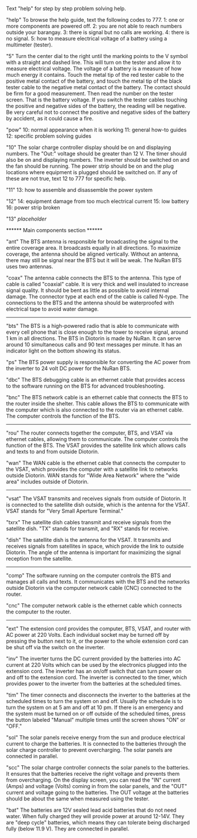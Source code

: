 
Text "help" for step by step problem solving help.

"help"
To browse the help guide, text the following codes to 777.
1: one or more components are powered off.
2: you are not able to reach numbers outside your barangay.
3: there is signal but no calls are working. 
4: there is no signal.
5: how to measure electrical voltage of a battery using a multimeter (tester).

"5"
Turn the center dial to the right until the marking points to the V symbol with a straight and dashed line.
This will turn on the tester and allow it to measure electrical voltage.
The voltage of a battery is a measure of how much energy it contains.
Touch the metal tip of the red tester cable to the positive metal contact of the battery, and touch the metal tip of the black tester cable to the negative metal contact of the battery.
The contact should be firm for a good measurement.
Then read the number on the tester screen. That is the battery voltage.
If you switch the tester cables touching the positive and negative sides of the battery, the reading will be negative. 
Be very careful not to connect the positive and negative sides of the battery by accident, as it could cause a fire.

"pow"
10: normal appearance when it is working
11: general how-to guides
12: specific problem solving guides

"10"
The solar charge controller display should be on and displaying numbers.
The "Out:" voltage should be greater than 12 V. 
The timer should also be on and displaying numbers.
The inverter should be switched on and the fan should be running.
The power strip should be on and the plug locations where equipment is plugged should be switched on. 
If any of these are not true, text 12 to 777 for specific help.

"11"
13: how to assemble and disassemble the power system

"12"
14: equipment damage from too much electrical current
15: low battery
16: power strip broken

"13"
*placeholder*


****** Main components section ******

"ant"
The BTS antenna is responsible for broadcasting the signal to the entire coverage area. It broadcasts equally in all directions. To maximize coverage, the antenna should be aligned vertically. Without an antenna, there may still be signal near the BTS but it will be weak. The NuRan BTS uses two antennas.

"coax"
The antenna cable connects the BTS to the antenna. This type of cable is called "coaxial" cable. It is very thick and well insulated to increase signal quality. It should be bent as little as possible to avoid internal damage. The connector type at each end of the cable is called N-type. The connections to the BTS and the antenna should be waterproofed with electrical tape to avoid water damage.

---

"bts"
The BTS is a high-powered radio that is able to communicate with every cell phone that is close enough to the tower to receive signal, around 1 km in all directions. The BTS in Diotorin is made by NuRan. It can serve around 10 simultaneous calls and 90 text messages per minute. It has an indicator light on the bottom showing its status.

"ps"
The BTS power supply is responsible for converting the AC power from the inverter to 24 volt DC power for the NuRan BTS.

"dbc"
The BTS debugging cable is an ethernet cable that provides access to the software running on the BTS for advanced troubleshooting.

"bnc"
The BTS network cable is an ethernet cable that connects the BTS to the router inside the shelter. This cable allows the BTS to communicate with the computer which is also connected to the router via an ethernet cable. The computer controls the function of the BTS.

---

"rou"
The router connects together the computer, BTS, and VSAT via ethernet cables, allowing them to communicate. The computer controls the function of the BTS. The VSAT provides the satellite link which allows calls and texts to and from outside Diotorin.

"wan"
The WAN cable is the ethernet cable that connects the computer to the VSAT, which provides the computer with a satellite link to networks outside Diotorin. WAN stands for "Wide Area Network" where the "wide area" includes outside of Diotorin.  

---

"vsat"
The VSAT transmits and receives signals from outside of Diotorin. It is connected to the satellite dish outside, which is the antenna for the VSAT. VSAT stands for "Very Small Aperture Terminal."

"txrx"
The satellite dish cables transmit and receive signals from the satellite dish. "TX" stands for transmit, and "RX" stands for receive.

"dish"
The satellite dish is the antenna for the VSAT. It transmits and receives signals from satellites in space, which provide the link to outside Diotorin. The angle of the antenna is important for maximizing the signal reception from the satellite. 

---

"comp"
The software running on the computer controls the BTS and manages all calls and texts. It communicates with the BTS and the networks outside Diotorin via the computer network cable (CNC) connected to the router.

"cnc"
The computer network cable is the ethernet cable which connects the computer to the router. 

---

"ext"
The extension cord provides the computer, BTS, VSAT, and router with AC power at 220 Volts. Each individual socket may be turned off by pressing the button next to it, or the power to the whole extension cord can be shut off via the switch on the inverter.

"inv"
The inverter turns the DC current provided by the batteries into AC current at 220 Volts which can be used by the electronics plugged into the extension cord. The inverter has an on/off switch that can turn power on and off to the extension cord. The inverter is connected to the timer, which provides power to the inverter from the batteries at the scheduled times.

"tim"
The timer connects and disconnects the inverter to the batteries at the scheduled times to turn the system on and off. Usually the schedule is to turn the system on at 5 am and off at 10 pm. If there is an emergency and the system must be turned on or off outside of the scheduled times, press the button labeled "Manual" multiple times until the screen shows "ON" or "OFF."

"sol"
The solar panels receive energy from the sun and produce electrical current to charge the batteries. It is connected to the batteries through the solar charge controller to prevent overcharging. The solar panels are connected in parallel.

"scc"
The solar charge controller connects the solar panels to the batteries. It ensures that the batteries receive the right voltage and prevents them from overcharging. On the display screen, you can read the "IN" current (Amps) and voltage (Volts) coming in from the solar panels, and the "OUT" current and voltage going to the batteries. The OUT voltage at the batteries should be about the same when measured using the tester.

"bat"
The batteries are 12V sealed lead acid batteries that do not need water. When fully charged they will provide power at around 12-14V. They are "deep cycle" batteries, which means they can tolerate being discharged fully (below 11.9 V). They are connected in parallel.
